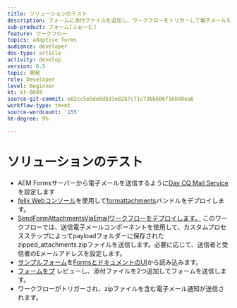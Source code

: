 ```yaml
---
title: ソリューションのテスト
description: フォームに添付ファイルを追加し、ワークフローをトリガーして電子メールを送信し、ソリューションをテストします。
sub-product: フォーム[ふぉーむ]
feature: ワークフロー
topics: adaptive forms
audience: developer
doc-type: article
activity: develop
version: 6.5
topic: 開発
role: Developer
level: Beginner
kt: kt-8049
source-git-commit: e82cc5e5de6db33e82b7c71c73bb606f16b98ea6
workflow-type: tm+mt
source-wordcount: '155'
ht-degree: 9%

---
```



# ソリューションのテスト


* AEM Formsサーバーから電子メールを送信するように[Day CQ Mail Service](https://experienceleague.adobe.com/docs/experience-manager-65/administering/operations/notification.html?lang=en#configuring-the-mail-service)を設定します
* [felix Webコンソール](http://localhost:4502/system/console/bundles)を使用して[formattachments](assets/formattachments.formattachments.core-1.0-SNAPSHOT.jar)バンドルをデプロイします。
* [SendFormAttachmentsViaEmailワークフローをデプロイします。](assets/zipped-form-attachments-model.zip) このワークフローでは、送信電子メールコンポーネントを使用して、カスタムプロセスステップによってpayloadフォルダーに保存されたzipped_attachments.zipファイルを送信します。必要に応じて、送信者と受信者のEメールアドレスを設定します。
* [サンプルフォーム](assets/zip-form-attachments-form.zip)を[FormsとドキュメントのUI](http://localhost:4502/aem/forms.html/content/dam/formsanddocuments)から読み込みます。
* [フォームをプ](http://localhost:4502/content/dam/formsanddocuments/zippformattachments/jcr:content?wcmmode=disabled) レビューし、添付ファイルを2つ追加してフォームを送信します。
* ワークフローがトリガーされ、zipファイルを含む電子メール通知が送信されます。

